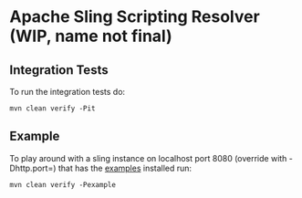 Apache Sling Scripting Resolver (WIP, name not final)
====

## Integration Tests

To run the integration tests do:

```
mvn clean verify -Pit
```

## Example

To play around with a sling instance on localhost port 8080 (override with -Dhttp.port=<port>) that has the [examples](../examples) installed run:

```
mvn clean verify -Pexample
``` 
